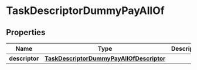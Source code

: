 

# TaskDescriptorDummyPayAllOf


## Properties

| Name | Type | Description | Notes |
|------------ | ------------- | ------------- | -------------|
|**descriptor** | [**TaskDescriptorDummyPayAllOfDescriptor**](TaskDescriptorDummyPayAllOfDescriptor.md) |  |  [optional] |



